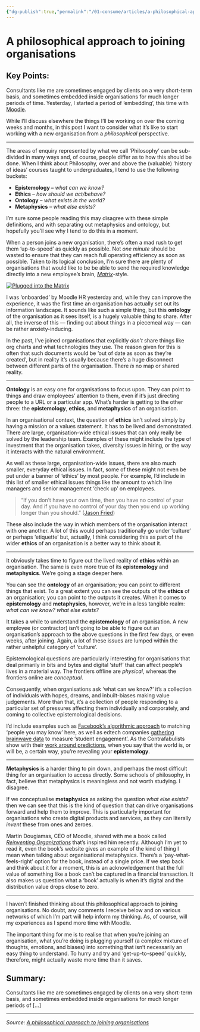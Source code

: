```yaml
---
{"dg-publish":true,"permalink":"/01-consume/articles/a-philosophical-approach-to-joining-organisations/","title":"A philosophical approach to joining organisations"}
---
```



# A philosophical approach to joining organisations

## Key Points:
Consultants like me are sometimes engaged by clients on a very short-term basis, and sometimes embedded inside organisations for much longer periods of time. Yesterday, I started a period of ’embedding’, this time with [Moodle](https://moodle.org/).

While I’ll discuss elsewhere the things I’ll be working on over the coming weeks and months, in this post I want to consider what it’s like to start working with a new organisation from a *philosophical* perspective.

---

The areas of enquiry represented by what we call ‘Philosophy’ can be sub-divided in many ways and, of course, people differ as to how this should be done. When I think about Philosophy, over and above the (valuable) ‘history of ideas’ courses taught to undergraduates, I tend to use the following buckets:

- **Epistemology –** *what can we know?*
- **Ethics** – *how should we act/behave?*
- **Ontology** – *what exists in the world?*
- **Metaphysics** – *what else exists?*

I’m sure some people reading this may disagree with these simple definitions, and with separating out metaphysics and ontology, but hopefully you’ll see why I tend to do this in a moment.

When a person joins a new organisation, there’s often a mad rush to get them ‘up-to-speed’ as quickly as possible. Not *one minute* should be wasted to ensure that they can reach full operating efficiency as soon as possible. Taken to its logical conclusion, I’m sure there are plenty of organisations that would like to be be able to send the required knowledge directly into a new employee’s brain, [*Matrix*](https://en.wikipedia.org/wiki/The_Matrix)\-style.

[![Plugged into the Matrix](http://ambiguiti.es/wp-content/uploads/2017/11/plugged-in.jpg)](http://ambiguiti.es/wp-content/uploads/2017/11/plugged-in.jpg)

I was ‘onboarded’ by Moodle HR yesterday and, while they can improve the experience, it was the first time an organisation has actually set out its information landscape. It sounds like such a simple thing, but this **ontology** of the organisation as it sees itself, is a hugely valuable thing to share. After all, the inverse of this — finding out about things in a piecemeal way — can be rather anxiety-inducing.

In the past, I’ve joined organisations that explicitly *don’t* share things like org charts and what technologies they use. The reason given for this is often that such documents would be ‘out of date as soon as they’re created’, but in reality it’s usually because there’s a huge disconnect between different parts of the organisation. There *is* no map or shared reality.

---

**Ontology** is an easy one for organisations to focus upon. They can point to things and draw employees’ attention to them, even if it’s just directing people to a URL or a particular app. What’s harder is getting to the other three: the **epistemology**, **ethics**, and **metaphysics** of an organisation.

In an organisational context, the question of **ethics** isn’t solved simply by having a mission or a values statement. It has to be lived and demonstrated. There are large, organisation-wide ethical issues that can only really be solved by the leadership team. Examples of these might include the type of investment that the organisation takes, diversity issues in hiring, or the way it interacts with the natural environment.

As well as these large, organisation-wide issues, there are also much smaller, everyday ethical issues. In fact, some of these might not even be put under a banner of ‘ethics’ by most people. For example, I’d include in this list of smaller ethical issues things like the amount to which line managers and senior management ‘check up’ on employees.

> “If you don’t have your own time, then you have no control of your day. And if you have no control of your day then you end up working longer than you should.” ([Jason Fried](http://hurryslowly.co/001-jason-fried/))

These also include the way in which members of the organisation interact with one another. A lot of this would perhaps traditionally go under ‘culture’ or perhaps ‘etiquette’ but, actually, I think considering this as part of the wider **ethics** of an organisation is a better way to think about it.

---

It obviously takes time to figure out the lived reality of **ethics** within an organisation. The same is even more true of its **epistemology** and **metaphysics**. We’re going a stage deeper here.

You can see the **ontology** of an organisation; you can point to different things that exist. To a great extent you can see the outputs of the **ethics** of an organisation; you can point to the outputs it creates. When it comes to **epistemology** and **metaphysics**, however, we’re in a less tangible realm: *what can we know? what else exists?*

It takes a while to understand the **epistemology** of an organisation. A new employee (or contractor) isn’t going to be able to figure out an organisation’s approach to the above questions in the first few days, or even weeks, after joining. Again, a lot of these issues are lumped within the rather unhelpful category of ‘culture’.

Epistemological questions are particularly interesting for organisations that deal primarily in bits and bytes and digital ‘stuff’ that can affect people’s lives in a material way. The frontiers offline are *physical*, whereas the frontiers online are *conceptual*.

Consequently, when organisations ask ‘what can we know?’ it’s a collection of individuals with hopes, dreams, and inbuilt-biases making value judgements. More than that, it’s a collection of people responding to a particular set of pressures affecting them individually and corporately, and coming to collective epistemological decisions.

I’d include examples such as [Facebook’s algorithmic approach](https://www.constellationr.com/blog-news/myth-informed-internet-user) to matching ‘people you may know’ here, as well as edtech companies [gathering brainwave data](https://www.edsurge.com/news/2017-10-26-this-company-wants-to-gather-student-brainwave-data-to-measure-engagement) to measure ‘student engagement’. As the Contrafabulists show with their [work around predictions](http://predictions.contrafabulists.com/), when you say that the world is, or will be, a certain way, you’re revealing your **epistemology**.

---

**Metaphysics** is a harder thing to pin down, and perhaps the most difficult thing for an organisation to access directly. Some schools of philosophy, in fact, believe that metaphysics is meaningless and not worth studying. I disagree.

If we conceptualise **metaphysics** as asking the question *what else exists?* then we can see that this is the kind of question that can drive organisations forward and help them to improve. This is particularly important for organisations who create digital products and services, as they can literally *invent* these from ones and zeroes.

Martin Dougiamas, CEO of Moodle, shared with me a book called [*Reinventing Organizations*](http://www.reinventingorganizations.com/) that’s inspired him recently. Although I’m yet to read it, even the book’s website gives an example of the kind of thing I mean when talking about organisational metaphysics. There’s a ‘pay-what-feels-right’ option for the book, instead of a single price. If we step back and think about it for a moment, this is an acknowledgement that the full value of something like a book can’t be captured in a financial transaction. It also makes us question what a ‘book’ actually is when it’s digital and the distribution value drops close to zero.

---

I haven’t finished thinking about this philosophical approach to joining organisations. No doubt, any comments I receive below and on various networks of which I’m part will help inform my thinking. As, of course, will my experiences as I spend more time with Moodle.

The important thing for me is to realise that when you’re joining an organisation, what you’re doing is plugging yourself (a complex mixture of thoughts, emotions, and biases) into something that isn’t necessarily an easy thing to understand. To hurry and try and ‘get-up-to-speed’ quickly, therefore, might actually waste more time than it saves.

## Summary:
Consultants like me are sometimes engaged by clients on a very short-term basis, and sometimes embedded inside organisations for much longer periods of [...]

---

*Source: [A philosophical approach to joining organisations](https://ambiguiti.es/joining-organisations/)*
